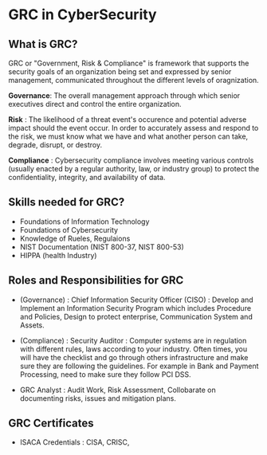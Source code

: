 # GRC in CyberSecurity


## What is GRC?

GRC or "Government, Risk & Compliance" is framework that supports the security goals of an organization being set and expressed by senior management, communicated throughout the different levels of oragnization.

**Governance**: The overall management approach through which senior executives direct and control the entire organization.

**Risk** : The likelihood of a threat event's occurence and potential adverse impact should the event occur. In order to accurately assess and respond to the risk, we must know what we have and what another person can take, degrade, disrupt, or destroy.

**Compliance** : Cybersecurity compliance involves meeting various controls (usually enacted by a regular authority, law, or industry group) to protect the confidentiality, integrity, and availability of data.



## Skills needed for GRC?

- Foundations of Information Technology
- Foundations of Cybersecurity
- Knowledge of Rueles, Regulaions
- NIST Documentation (NIST 800-37, NIST 800-53)
- HIPPA (health Industry)

## Roles and Responsibilities for GRC

- (Governance) : Chief Information Security Officer (CISO) : Develop and Implement an Information Security Program which includes Procedure and Policies, Design to protect enterprise, Communication System and Assets.

- (Compliance) : Security Auditor : Computer systems are in regulation with different rules, laws according to your industry. Often times, you will have the checklist and go through others infrastructure and make sure they are following the guidelines. For example in Bank and Payment Processing, need to make sure they follow PCI DSS.

- GRC Analyst : Audit Work, Risk Assessment, Collobarate on documenting risks, issues and mitigation plans.



## GRC Certificates

- ISACA Credentials :  CISA, CRISC, 